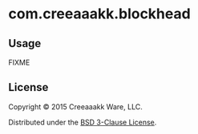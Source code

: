 # com.creeaaakk.blockhead



## Usage

FIXME

## License

Copyright © 2015 Creeaaakk Ware, LLC.

Distributed under the
[BSD 3-Clause License](http://opensource.org/licenses/BSD-3-Clause).
